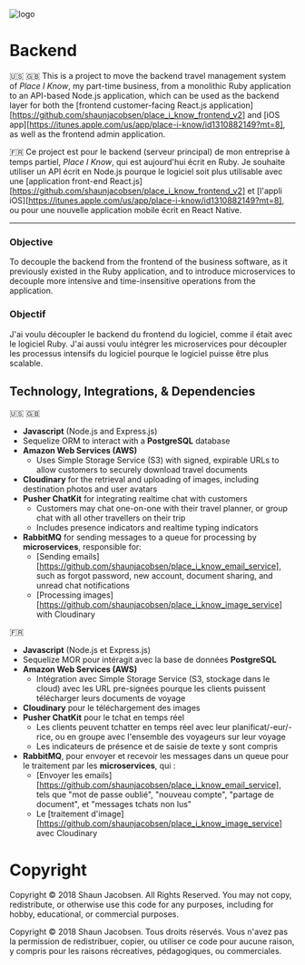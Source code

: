 ![logo](https://res.cloudinary.com/placeiknow/image/upload/c_scale,w_200/v1503588668/logo_shhvcy.png)
# Backend
:us: :uk:
This is a project to move the backend travel management system of _Place I Know_, my part-time business, from a monolithic Ruby application to an API-based Node.js application, which can be used as the backend layer for both the [frontend customer-facing React.js application][https://github.com/shaunjacobsen/place_i_know_frontend_v2] and [iOS app][https://itunes.apple.com/us/app/place-i-know/id1310882149?mt=8], as well as the frontend admin application.

:fr:
Ce project est pour le backend (serveur principal) de mon entreprise à temps partiel, _Place I Know_, qui est aujourd'hui écrit en Ruby. Je souhaite utiliser un API écrit en Node.js pourque le logiciel soit plus utilisable avec une [application front-end React.js][https://github.com/shaunjacobsen/place_i_know_frontend_v2] et [l'appli iOS][https://itunes.apple.com/us/app/place-i-know/id1310882149?mt=8], ou pour une nouvelle application mobile écrit en React Native.

---

### Objective
To decouple the backend from the frontend of the business software, as it previously existed in the Ruby application, and to introduce microservices to decouple more intensive and time-insensitive operations from the application.

### Objectif
J'ai voulu découpler le backend du frontend du logiciel, comme il était avec le logiciel Ruby. J'ai aussi voulu intégrer les microservices pour découpler les processus intensifs du logiciel pourque le logiciel puisse être plus scalable.

## Technology, Integrations, & Dependencies
:us: :uk:
- **Javascript** (Node.js and Express.js)
- Sequelize ORM to interact with a **PostgreSQL** database
- **Amazon Web Services (AWS)**
  - Uses Simple Storage Service (S3) with signed, expirable URLs to allow customers to securely download travel documents
- **Cloudinary** for the retrieval and uploading of images, including destination photos and user avatars
- **Pusher ChatKit** for integrating realtime chat with customers
  - Customers may chat one-on-one with their travel planner, or group chat with all other travellers on their trip
  - Includes presence indicators and realtime typing indicators
- **RabbitMQ** for sending messages to a queue for processing by **microservices**, responsible for:
  - [Sending emails][https://github.com/shaunjacobsen/place_i_know_email_service], such as forgot password, new account, document sharing, and unread chat notifications
  - [Processing images][https://github.com/shaunjacobsen/place_i_know_image_service] with Cloudinary

:fr:
- **Javascript** (Node.js et Express.js)
- Sequelize MOR pour intéragit avec la base de données **PostgreSQL**
- **Amazon Web Services (AWS)**
  - Intégration avec Simple Storage Service (S3, stockage dans le cloud) avec les URL pre-signées pourque les clients puissent télécharger leurs documents de voyage
- **Cloudinary** pour le téléchargement des images
- **Pusher ChatKit** pour le tchat en temps réel
  - Les clients peuvent tchatter en temps réel avec leur planificat/-eur/-rice, ou en groupe avec l'ensemble des voyageurs sur leur voyage
  - Les indicateurs de présence et de saisie de texte y sont compris
- **RabbitMQ**, pour envoyer et recevoir les messages dans un queue pour le traitement par les **microservices**, qui :
  - [Envoyer les emails][https://github.com/shaunjacobsen/place_i_know_email_service], tels que "mot de passe oublié", "nouveau compte", "partage de document", et "messages tchats non lus"
  - Le [traitement d'image][https://github.com/shaunjacobsen/place_i_know_image_service] avec Cloudinary


# Copyright
Copyright © 2018 Shaun Jacobsen. All Rights Reserved.
You may not copy, redistribute, or otherwise use this code for any purposes, including for hobby, educational, or commercial purposes.

Copyright © 2018 Shaun Jacobsen. Tous droits réservés.
Vous n'avez pas la permission de redistribuer, copier, ou utiliser ce code pour aucune raison, y compris pour les raisons récreatives, pédagogiques, ou commerciales.